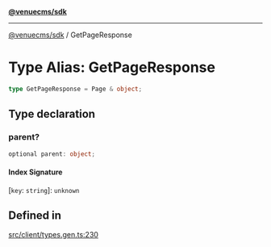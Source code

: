 [**@venuecms/sdk**](../Index.md)

***

[@venuecms/sdk](../Index.md) / GetPageResponse

# Type Alias: GetPageResponse

```ts
type GetPageResponse = Page & object;
```

## Type declaration

### parent?

```ts
optional parent: object;
```

#### Index Signature

 \[`key`: `string`\]: `unknown`

## Defined in

[src/client/types.gen.ts:230](https://github.com/venuecms/sdk/blob/df9684e4c8d8b9ec64f5682904234454e23baf21/src/client/types.gen.ts#L230)
